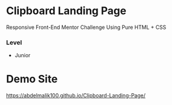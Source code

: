 # Clipboard Landing Page

Responsive Front-End Mentor Challenge Using Pure HTML + CSS

### Level

- Junior

# Demo Site
https://abdelmalik100.github.io/Clipboard-Landing-Page/
